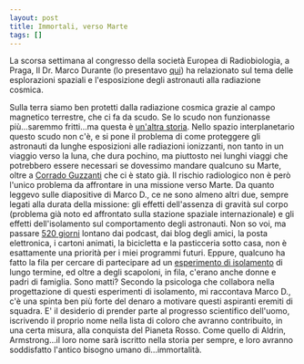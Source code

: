 ```yaml
---
layout: post
title: Immortali, verso Marte
tags: []
---
```


La scorsa settimana al congresso della società Europea di Radiobiologia, a Praga, Il Dr. Marco Durante (lo presentavo [qui](http://www.galileonet.it/postdoc/article/181/ultima-giornata-a-praga)) ha relazionato sul tema delle esplorazioni spaziali e l'esposizione degli astronauti alla radiazione cosmica.

Sulla terra siamo ben protetti dalla radiazione cosmica grazie al campo magnetico terrestre, che ci fa da scudo. Se lo scudo non funzionasse più...saremmo fritti...ma questa è [un'altra storia](http://en.wikipedia.org/wiki/The_Core). Nello spazio interplanetario questo scudo non c'è, e si pone il problema di come proteggere gli astronauti da lunghe esposizioni alle radiazioni ionizzanti, non tanto in un viaggio verso la luna, che dura pochino, ma piuttosto nei lunghi viaggi che potrebbero essere necessari se dovessimo mandare qualcuno su Marte, oltre a [Corrado Guzzanti](http://www.youtube.com/watch?v=PstTGPp9wFw) che ci è stato già. Il rischio radiologico non è però l'unico problema da affrontare in una missione verso Marte. Da quanto leggevo sulle diapositive di Marco D., ce ne sono almeno altri due, sempre legati alla durata della missione: gli effetti dell'assenza di gravità sul corpo (problema già noto ed affrontato sulla stazione spaziale internazionale) e gli effetti dell'isolamento sul comportamento degli astronauti. Non so voi, ma passare [520 giorni](http://www.esa.int/esaCP/SEM8GF7CTWF_Italy_0.html) lontano dai podcast, dai blog degli amici, la posta elettronica, i cartoni animati, la bicicletta e la pasticceria sotto casa, non è esattamente una priorità per i miei programmi futuri. Eppure, qualcuno ha fatto la fila per cercare di partecipare ad un [esperimento di isolamento](http://www.galileonet.it/news/11145/grande-fratello-per-astronauti) di lungo termine, ed oltre a degli scapoloni, in fila, c'erano anche donne e padri di famiglia. Sono matti? Secondo la psicologa che collabora nella progettazione di questi esperimenti di isolamento, mi raccontava Marco D., c'è una spinta ben più forte del denaro a motivare questi aspiranti eremiti di squadra. E' il desiderio di prender parte al progresso scientifico dell'uomo, iscrivendo il proprio nome nella lista di coloro che avranno contribuito, in una certa misura, alla conquista del Pianeta Rosso. Come quello di Aldrin, Armstrong...il loro nome sarà iscritto nella storia per sempre, e loro avranno soddisfatto l'antico bisogno umano di...immortalità.
